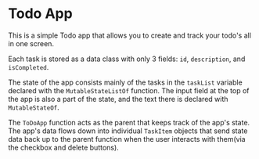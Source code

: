 # Todo App

This is a simple Todo app that allows you to create and track your todo's all in one screen.

Each task is stored as a data class with only 3 fields: `id`, `description`, and `isCompleted`.

The state of the app consists mainly of the tasks in the `taskList` variable declared with the `MutableStateListOf` function. The input field at the top of the app is also a part of the state, and the text there is declared with `MutableStateOf`.

The `ToDoApp` function acts as the parent that keeps track of the app's state. The app's data flows down into individual `TaskItem` objects that send state data back up to the parent function when the user interacts with them(via the checkbox and delete buttons).

